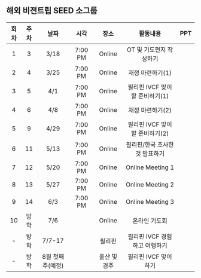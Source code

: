 
## 해외 비전트립 SEED 소그룹
|회차|주차|날짜|시각|장소|활동내용|PPT|
|:---:|:---:|:---:|:---:|:---:|:---:|:---:|
|1|3|3/18|7:00 PM|Online|OT 및 기도편지 작성하기|
|2|4|3/25|7:00 PM|Online|재정 마련하기(1)|
|3|5|4/1|7:00 PM|Online|필리핀 IVCF 맞이할 준비하기(1)|
|4|6|4/8|7:00 PM|Online|재정 마련하기(2)|
|5|9|4/29|7:00 PM|Online|필리핀 IVCF 맞이할 준비하기(2)|
|6|11|5/13|7:00 PM|Online|필리핀/한국 조사한 것 발표하기|
|7|12|5/20|7:00 PM|Online|Online Meeting 1|
|8|13|5/27|7:00 PM|Online|Online Meeting 2|
|9|14|6/3|7:00 PM|Online|Online Meeting 3|
|10|방학|7/6||Online|온라인 기도회|
|-|방학|7/7-17||필리핀|필리핀 IVCF 경험하고 여행하기|
|-|방학|8월 첫째 주(예정)||울산 및 경주|필리핀 IVCF 맞이하기|